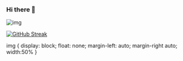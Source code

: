 ### Hi there 👋

![img](https://media.giphy.com/media/3oz8xNkfjM07d7dK0w/giphy.gif)

[![GitHub Streak](https://streak-stats.demolab.com?user=yna2131&theme=rose-pine&hide_border=true)](https://git.io/streak-stats)
<!--
**yna2131/yna2131** is a ✨ _special_ ✨ repository because its `README.md` (this file) appears on your GitHub profile.

Here are some ideas to get you started:

- 🔭 I’m currently working on ...
- 🌱 I’m currently learning ...
- 👯 I’m looking to collaborate on ...
- 🤔 I’m looking for help with ...
- 💬 Ask me about ...
- 📫 How to reach me: ...
- 😄 Pronouns: ...
- ⚡ Fun fact: ...
-->

img {
display: block;
float: none;
margin-left: auto;
margin-right auto;
width:50%
}
